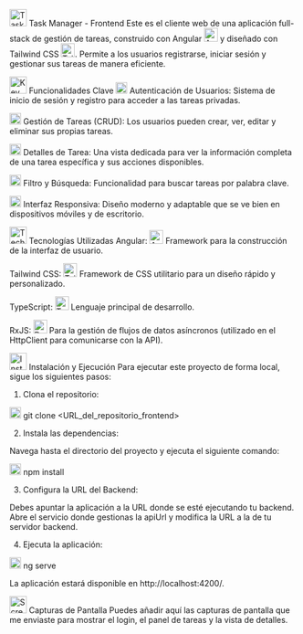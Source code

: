 <img src="https://img.icons8.com/fluent/48/000000/task.png" alt="Task Icon" width="30" height="30"> Task Manager - Frontend
Este es el cliente web de una aplicación full-stack de gestión de tareas, construido con Angular <img src="https://img.icons8.com/color/48/000000/angularjs.png" alt="Angular Icon" width="24" height="24"> y diseñado con Tailwind CSS <img src="https://img.icons8.com/color/48/000000/tailwindcss.png" alt="Tailwind CSS Icon" width="24" height="24">. Permite a los usuarios registrarse, iniciar sesión y gestionar sus tareas de manera eficiente.

<img src="https://img.icons8.com/material-outlined/48/000000/key.png" alt="Key Icon" width="30" height="30"> Funcionalidades Clave
<img src="https://img.icons8.com/material-outlined/24/000000/login-rounded-right.png" alt="Login Icon" width="20" height="20"> Autenticación de Usuarios: Sistema de inicio de sesión y registro para acceder a las tareas privadas.

<img src="https://img.icons8.com/material-outlined/24/000000/edit.png" alt="Edit Icon" width="20" height="20"> Gestión de Tareas (CRUD): Los usuarios pueden crear, ver, editar y eliminar sus propias tareas.

<img src="https://img.icons8.com/material-outlined/24/000000/info.png" alt="Info Icon" width="20" height="20"> Detalles de Tarea: Una vista dedicada para ver la información completa de una tarea específica y sus acciones disponibles.

<img src="https://img.icons8.com/material-outlined/24/000000/search.png" alt="Search Icon" width="20" height="20"> Filtro y Búsqueda: Funcionalidad para buscar tareas por palabra clave.

<img src="https://img.icons8.com/material-outlined/24/000000/devices.png" alt="Devices Icon" width="20" height="20"> Interfaz Responsiva: Diseño moderno y adaptable que se ve bien en dispositivos móviles y de escritorio.

<img src="https://img.icons8.com/color/48/000000/technologies.png" alt="Technologies Icon" width="30" height="30"> Tecnologías Utilizadas
Angular: <img src="https://img.icons8.com/color/48/000000/angularjs.png" alt="Angular Icon" width="24" height="24"> Framework para la construcción de la interfaz de usuario.

Tailwind CSS: <img src="https://img.icons8.com/color/48/000000/tailwindcss.png" alt="Tailwind CSS Icon" width="24" height="24"> Framework de CSS utilitario para un diseño rápido y personalizado.

TypeScript: <img src="https://img.icons8.com/color/48/000000/typescript.png" alt="TypeScript Icon" width="24" height="24"> Lenguaje principal de desarrollo.

RxJS: <img src="https://img.icons8.com/color/48/000000/rxjs.png" alt="RxJS Icon" width="24" height="24"> Para la gestión de flujos de datos asíncronos (utilizado en el HttpClient para comunicarse con la API).

<img src="https://img.icons8.com/material-outlined/48/000000/installation.png" alt="Installation Icon" width="30" height="30"> Instalación y Ejecución
Para ejecutar este proyecto de forma local, sigue los siguientes pasos:

1. Clona el repositorio:

<img src="https://img.icons8.com/material-outlined/24/000000/github.png" alt="GitHub Icon" width="20" height="20">
git clone &lt;URL_del_repositorio_frontend&gt;

2. Instala las dependencias:

Navega hasta el directorio del proyecto y ejecuta el siguiente comando:

<img src="https://img.icons8.com/color/48/000000/npm.png" alt="NPM Icon" width="20" height="20">
npm install

3. Configura la URL del Backend:

Debes apuntar la aplicación a la URL donde se esté ejecutando tu backend. Abre el servicio donde gestionas la apiUrl y modifica la URL a la de tu servidor backend.

4. Ejecuta la aplicación:

<img src="https://img.icons8.com/color/48/000000/angularjs.png" alt="Angular CLI Icon" width="20" height="20">
ng serve

La aplicación estará disponible en http://localhost:4200/.

<img src="https://img.icons8.com/material-outlined/48/000000/image.png" alt="Screenshots Icon" width="30" height="30"> Capturas de Pantalla
Puedes añadir aquí las capturas de pantalla que me enviaste para mostrar el login, el panel de tareas y la vista de detalles.
